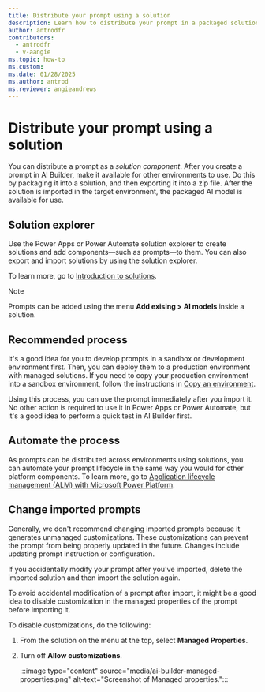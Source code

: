 ```yaml
---
title: Distribute your prompt using a solution
description: Learn how to distribute your prompt in a packaged solution.
author: antrodfr
contributors:
  - antrodfr
  - v-aangie
ms.topic: how-to
ms.custom: 
ms.date: 01/28/2025
ms.author: antrod
ms.reviewer: angieandrews
---
```


# Distribute your prompt using a solution

You can distribute a prompt as a *solution component*. After you create a prompt in AI Builder, make it available for other environments to use. Do this by packaging it into a solution, and then exporting it into a zip file. After the solution is imported in the target environment, the packaged AI model is available for use.

## Solution explorer

Use the Power Apps or Power Automate solution explorer to create solutions and add components&mdash;such as prompts&mdash;to them. You can also export and import solutions by using the solution explorer.

To learn more, go to [Introduction to solutions](/power-apps/maker/data-platform/solutions-overview).

> [!NOTE]
> Prompts can be added using the menu **Add exising > AI models** inside a solution.

## Recommended process

It's a good idea for you to develop prompts in a sandbox or development environment first. Then, you can deploy them to a production environment with managed solutions. If you need to copy your production environment into a sandbox environment, follow the instructions in [Copy an environment](/power-platform/admin/copy-environment).

Using this process, you can use the prompt immediately after you import it. No other action is required to use it in Power Apps or Power Automate, but it's a good idea to perform a quick test in AI Builder first.

## Automate the process

As prompts can be distributed across environments using solutions, you can automate your prompt lifecycle in the same way you would for other platform components. To learn more, go to
 [Application lifecycle management (ALM) with Microsoft Power Platform](/power-platform/alm).

## Change imported prompts

Generally, we don't recommend changing imported prompts because it generates unmanaged customizations. These customizations can prevent the prompt from being properly updated in the future. Changes include updating prompt instruction or configuration.

If you accidentally modify your prompt after you've imported, delete the imported solution and then import the solution again.

To avoid accidental modification of a prompt after import, it might be a good idea to disable customization in the managed properties of the prompt before importing it.

To disable customizations, do the following:

1. From the solution on the menu at the top, select **Managed Properties**.

1. Turn off **Allow customizations**.

    :::image type="content" source="media/ai-builder-managed-properties.png" alt-text="Screenshot of Managed properties.":::

